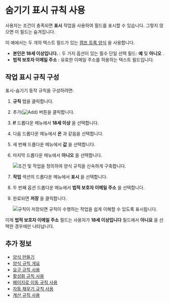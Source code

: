 # 숨기기 표시 규칙 사용

사용자는 조건이 충족되면 **표시** 작업을 사용하여 필드를 표시할 수 있습니다. 그렇지 않으면 이 필드는 숨겨집니다.

이 예에서는 두 개의 텍스트 필드가 있는 [캠프 등록 양식](../creating-and-managing-forms/creating-forms.md) 을 사용합니다.

* **본인은 18세 이상입니다.** : 두 가지 옵션이 있는 필수 단일 선택 필드: **예** 및 **아니오** .
* **법적 보호자 이메일 주소** : 유효한 이메일 주소를 허용하는 텍스트 필드입니다.

## 작업 표시 규칙 구성

표시-숨기기 동작 규칙을 구성하려면:

1. **규칙** 탭을 클릭합니다.
1. 추가(![Add](../../../images/icon-add.png)) 버튼을 클릭합니다.
1. **If** 드롭다운 메뉴에서 **18세 이상** 을 선택합니다.
1. 다음 드롭다운 메뉴에서 **은** 과 같음을 선택합니다.
1. 세 번째 드롭다운 메뉴에서 **값** 을 선택합니다.
1. 마지막 드롭다운 메뉴에서 **아니오** 을 선택합니다.

    ![조건 및 작업을 정의하여 양식 규칙을 신속하게 구축합니다.](./using-the-show-hide-rule/images/01.png)

1. **작업** 섹션의 드롭다운 메뉴에서 **표시** 을 선택합니다.
1. 두 번째 옵션 드롭다운 메뉴에서 **법적 보호자 이메일 주소** 을 선택합니다.
1. 완료되면 **저장** 을 클릭합니다.

     ![규칙이 저장되면 규칙이 수행하는 작업을 쉽게 이해할 수 있도록 표시됩니다.](./using-the-show-hide-rule/images/02.png)

이제 **법적 보호자 이메일 주소** 필드는 사용자가 **18세 이상입니다** 필드에서 **아니요** 을 선택한 경우에만 나타납니다.

## 추가 정보

* [양식 만들기](../creating-and-managing-forms/creating-forms.md)
* [양식 규칙 개요](./form-rules-overview.md)
* [요구 규칙 사용](./using-the-require-rule.md)
* [활성화 규칙 사용](./using-the-enable-disable-rule.md)
* [페이지로 이동 규칙 사용](./using-the-jump-to-page-rule.md)
* [자동 채우기 규칙 사용](./using-the-autofill-rule.md)
* [계산 규칙 사용](./using-the-calculate-rule.md)
